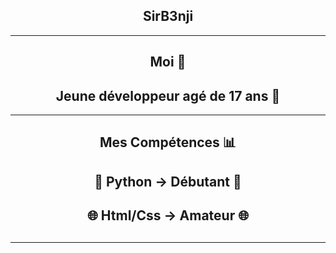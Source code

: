 <h2 align="center">SirB3nji</h2>
<hr>
<h2 align="center">Moi 👑</h2>
<h2 align="center">Jeune développeur agé de 17 ans 🦾</h2>
<hr>
<h2 align="center">Mes Compétences 📊</h2>
<h2 align="center">🐍 Python → Débutant 🐍<h2> 
<h2 align="center">🌐 Html/Css → Amateur 🌐<h2> 
<hr>



